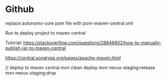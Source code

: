 # Github

replace autonomx-core pom file with pom-maven-central.xml

Run to deploy project to maven central

Tutorial:
https://stackoverflow.com/questions/28846802/how-to-manually-publish-jar-to-maven-central

https://central.sonatype.org/pages/apache-maven.html

// deploy to maven central 
mvn clean deploy
mvn nexus-staging:release
mvn nexus-staging:drop